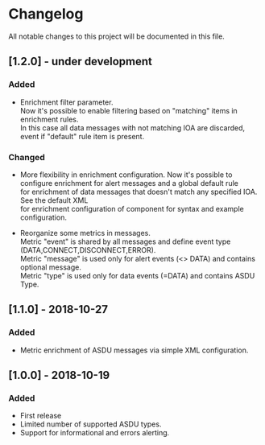 # Changelog
All notable changes to this project will be documented in this file.

## [1.2.0] - under development
### Added
- Enrichment filter parameter.  
  Now it's possible to enable filtering based on "matching" items in enrichment rules.  
  In this case all data messages with not matching IOA are discarded,
  event if "default" rule item is present.

### Changed
- More flexibility in enrichment configuration. 
  Now it's possible to configure enrichment for alert messages and a global default rule  
  for enrichment of data messages that doesn't match any specified IOA. See the default XML  
  for enrichment configuration of component for syntax and example configuration.  

- Reorganize some metrics in messages.   
  Metric "event" is shared by all messages and define event type (DATA,CONNECT,DISCONNECT,ERROR).  
  Metric "message" is used only for alert events (<> DATA) and contains optional message.  
  Metric "type" is used only for data events (=DATA) and contains ASDU Type.  

## [1.1.0] - 2018-10-27
### Added
- Metric enrichment of ASDU messages via simple XML configuration.

## [1.0.0] - 2018-10-19
### Added
- First release
- Limited number of supported ASDU types.
- Support for informational and errors alerting.
